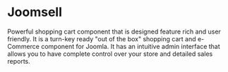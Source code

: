 # Joomsell
Powerful shopping cart component that is designed feature rich and user friendly. It is a turn-key ready "out of the box" shopping cart and e-Commerce component for Joomla. It has an intuitive admin interface that allows you to have complete control over your store and detailed sales reports.
